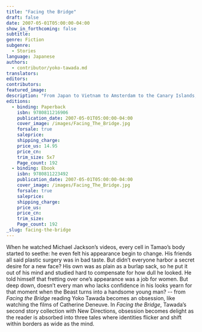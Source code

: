 ```yaml
---
title: "Facing the Bridge"
draft: false
date: 2007-05-01T05:00:00-04:00
show_in_forthcoming: false
subtitle:
genre: Fiction
subgenre:
  - Stories
language: Japanese
authors:
  - contributor/yoko-tawada.md
translators:
editors:
contributors:
featured_image:
description: "From Japan to Vietnam to Amsterdam to the Canary Islands, these three new tales by master storyteller Yoko Tawada float between cultures, identities, and the dreamwork of the imagination "
editions:
  - binding: Paperback
    isbn: 9780811216906
    publication_date: 2007-05-01T05:00:00-04:00
    cover_image: /images/Facing_The_Bridge.jpg
    forsale: true
    saleprice:
    shipping_charge:
    price_us: 14.95
    price_cn:
    trim_size: 5x7
    Page_count: 192
  - binding: Ebook
    isbn: 9780811223492
    publication_date: 2007-05-01T05:00:00-04:00
    cover_image: /images/Facing_The_Bridge.jpg
    forsale: true
    saleprice:
    shipping_charge:
    price_us:
    price_cn:
    trim_size:
    Page_count: 192
_slug: facing-the-bridge
---
```


When he watched Michael Jackson’s videos, every cell in Tamao’s body started to seethe: he even felt his appearance begin to change. His friends all said plastic surgery was in bad taste. But didn’t everyone harbor a secret desire for a new face? His own was as plain as a burlap sack, so he put it out of his mind and studied hard to compensate for how dull he looked. He told himself that fretting over one’s appearance was a job for women. But deep down, doesn’t every man who lacks confidence in his looks yearn for that moment when the Beast turns into a handsome young man? -- from _Facing the Bridge_ reading Yoko Tawada becomes an obsession, like watching the films of Catherine Deneuve. In _Facing the Bridge_, Tawada’s second story collection with New Directions, obsession becomes delight as the reader is absorbed into three tales where identities flicker and shift within borders as wide as the mind.

